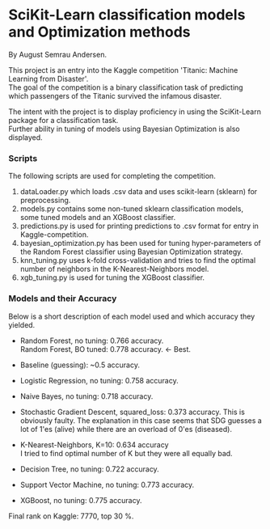 # SciKit-Learn classification models and Optimization methods
By August Semrau Andersen.

This project is an entry into the Kaggle competition 'Titanic: Machine Learning from Disaster'.  
The goal of the competition is a binary classification task of predicting which passengers of the Titanic survived the infamous disaster.

The intent with the project is to display proficiency in using the SciKit-Learn package for a classification task.  
Further ability in tuning of models using Bayesian Optimization is also displayed.


### Scripts
The following scripts are used for completing the competition.
 
1. dataLoader.py which loads .csv data and uses scikit-learn (sklearn) for preprocessing. 
2. models.py contains some non-tuned sklearn classification models, some tuned models and an XGBoost classifier.
3. predictions.py is used for printing predictions to .csv format for entry in Kaggle-competition.
4. bayesian_optimization.py has been used for tuning hyper-parameters of the Random Forest classifier using Bayesian Optimization strategy.
5. knn_tuning.py uses k-fold cross-validation and tries to find the optimal number of neighbors in the K-Nearest-Neighbors model.
6. xgb_tuning.py is used for tuning the XGBoost classifier.


### Models and their Accuracy
Below is a short description of each model used and which accuracy they yielded.

- Random Forest, no tuning: 0.766 accuracy.  
Random Forest, BO tuned: 0.778 accuracy. <- Best.

- Baseline (guessing): ~0.5 accuracy.

- Logistic Regression, no tuning: 0.758 accuracy.

- Naive Bayes, no tuning: 0.718 accuracy.

- Stochastic Gradient Descent, squared_loss: 0.373 accuracy.
This is obviously faulty.
The explanation in this case seems that SDG guesses a lot of 1'es (alive) while there are an overload of 0'es (diseased).

- K-Nearest-Neighbors, K=10: 0.634 accuracy  
I tried to find optimal number of K but they were all equally bad.

- Decision Tree, no tuning: 0.722 accuracy.

- Support Vector Machine, no tuning: 0.773 accuracy.

- XGBoost, no tuning: 0.775 accuracy.


Final rank on Kaggle: 7770, top 30 %.
